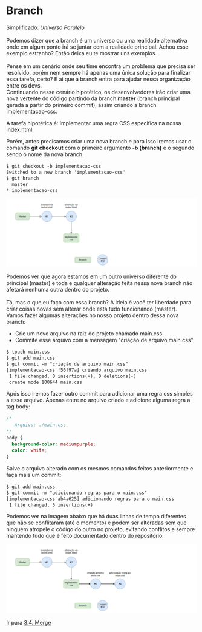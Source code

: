 # Branch

Simplificado: _Universo Paralelo_ <br><br>
Podemos dizer que a branch é um universo ou uma realidade alternativa onde em algum ponto irá se juntar com a realidade principal. Achou esse exemplo estranho? Então deixa eu te mostrar uns exemplos.<br><br>
Pense em um cenário onde seu time encontra um problema que precisa ser resolvido, porém nem sempre há apenas uma única solução para finalizar essa tarefa, certo? É ai que a branch entra para ajudar nessa organização entre os devs.<br>
Continuando nesse cenário hipotético, os desenvolvedores irão criar uma nova vertente do código partindo da branch **master** (branch principal gerada a partir do primeiro commit), assim criando a branch implementacao-css.

A tarefa hipotética é: implementar uma regra CSS especifica na nossa index.html.

Porém, antes precisamos criar uma nova branch e para isso iremos usar o comando **git checkout** com o primeiro argumento **-b (branch)** e o segundo sendo o nome da nova branch.

```
$ git checkout -b implementacao-css
Switched to a new branch 'implementacao-css'
$ git branch
  master
* implementacao-css
```

![x](/images/branches1.png)

Podemos ver que agora estamos em um outro universo diferente do principal (master) e toda e qualquer alteração feita nessa nova branch não afetará nenhuma outra dentro do projeto.<br><br>
Tá, mas o que eu faço com essa branch? A ideia é você ter liberdade para criar coisas novas sem alterar onde está tudo funcionando (master).<br>
Vamos fazer algumas alterações no nosso projeto dentro dessa nova branch:

- Crie um novo arquivo na raiz do projeto chamado main.css
- Commite esse arquivo com a mensagem "criação de arquivo main.css"

```
$ touch main.css
$ git add main.css
$ git commit -m "criação de arquivo main.css"
[implementacao-css f56f97a] criando arquivo main.css
 1 file changed, 0 insertions(+), 0 deletions(-)
 create mode 100644 main.css
```

Após isso iremos fazer outro commit para adicionar uma regra css simples a esse arquivo. Apenas entre no arquivo criado e adicione alguma regra a tag body:

```css
/*
   Arquivo: ./main.css
*/
body {
  background-color: mediumpurple;
  color: white;
}
```

Salve o arquivo alterado com os mesmos comandos feitos anteriormente e faça mais um commit:

```
$ git add main.css
$ git commit -m "adicionando regras para o main.css"
[implementacao-css ab4a625] adicionando regras para o main.css
 1 file changed, 5 insertions(+)
```

Podemos ver na imagem abaixo que há duas linhas de tempo diferentes que não se conflitaram (até o momento) e podem ser alteradas sem que ninguém atropele o código do outro no projeto, evitando conflitos e sempre mantendo tudo que é feito documentado dentro do repositório.

![imagem listando as branches](/images/branches2.png)

Ir para [3.4. Merge](branch.md)
